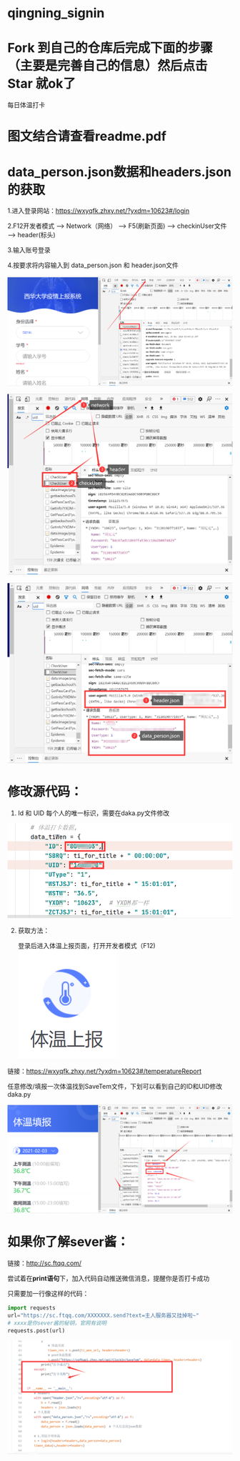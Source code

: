 # qingning_signin

# Fork 到自己的仓库后完成下面的步骤（主要是完善自己的信息）然后点击 Star 就ok了

每日体温打卡


# 图文结合请查看readme.pdf

# data_person.json数据和headers.json的获取

1.进入登录网站：https://wxyqfk.zhxy.net/?yxdm=10623#/login

2.F12开发者模式 ——> Network（网络） ——> F5(刷新页面) ——> checkinUser文件 ——> header(标头)

3.输入账号登录

4.按要求将内容输入到 data_person.json 和 header.json文件

![image-20210203210741448](images\image-20210203210741448.png)

![image-20210203210940247](images\image-20210203210940247.png)

![image-20210203211127061](images\image-20210203211127061.png)



# 修改源代码：

1. Id  和 UID 每个人的唯一标识，需要在daka.py文件修改

![image-20210203212751592](images\image-20210203212751592.png)

2. 获取方法：

   登录后进入体温上报页面，打开开发者模式（F12)![image-20210203212852100](images\image-20210203212852100.png)

链接：https://wxyqfk.zhxy.net/?yxdm=10623#/temperatureReport



​	   任意修改/填报一次体温找到SaveTem文件，下划可以看到自己的ID和UID修改daka.py



![image-20210203213144168](images\image-20210203213144168.png)





# 如果你了解sever酱：

链接：http://sc.ftqq.com/



尝试着在**print语句**下，加入代码自动推送微信消息，提醒你是否打卡成功

只需要加一行像这样的代码：

```python
import requests
url="https://sc.ftqq.com/XXXXXXX.send?text=主人服务器又挂掉啦~"
# xxxx是你sever酱的秘钥，官网有说明
requests.post(url)

```



![image-20210203222611812](images\image-20210203222611812.png)
